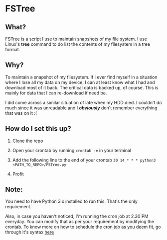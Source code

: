 # FSTree

## What?

FSTree is a script I use to maintain snapshots of my file system. I use Linux's **tree** command to do list the contents of my filesystem in a tree format.

## Why?

To maintain a snapshot of my filesystem. If I ever find myself in a situation where I lose all my data on my device, I can at least know what I had and download most of it back. The critical data is backed up, of course. This is mainly for data that I can re-download if need be. 

I did come across a similar situation of late when my HDD died. I couldn't do much since it was unreadable and I _**obviously**_ don't remember everything that was on it :(

## How do I set this up?

1. Clone the repo

2. Open your crontab by running `crontab -e` in your terminal

3. Add the following line to the end of your crontab `30 14 * * * python3 <PATH_TO_REPO>/FSTree.py`

4. Profit

## Note:

You need to have Python 3.x installed to run this. That's the only requirement.

Also, in case you haven't noticed, I'm running the cron job at 2.30 PM everyday. You can modify that as per your requirement by modifying the crontab. To know more on how to schedule the cron job as you deem fit, go through it's syntax [here](https://www.computerhope.com/unix/ucrontab.htm)
